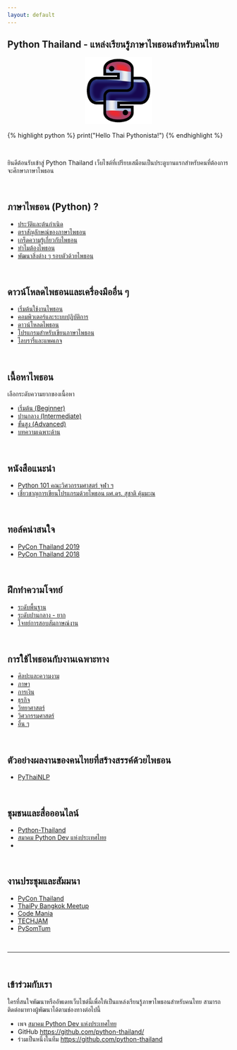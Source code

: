 ```yaml
---
layout: default
---
```


## Python Thailand - แหล่งเรียนรู้ภาษาไพธอนสำหรับคนไทย

<p align="center">
<img 
  src="python-th-logo.png" 
  alt="python-th-logo" 
  width="30%" 
  height="auto"
/>
</p>

{% highlight python %}
print("Hello Thai Pythonista!")
{% endhighlight %}

<br>

ยินดีต้อนรับเข้าสู่ Python Thailand เว็บไซต์ที่เปรียบเสมือนเป็นประตูบานแรกสำหรับคนที่ต้องการจะศึกษาภาษาไพธอน

<br>

## ภาษาไพธอน (Python) ?

- [ประวัติและต้นกำเนิด](intro/history)
- [ตราสัญลักษณ์ของภาษาไพธอน](intro/logo)
- [เกร็ดความรู้เกี่ยวกับไพธอน](intro/you-should-know)
- [ทำไมต้องไพธอน](intro/why-python)
- [พัฒนาสิ่งต่าง ๆ รอบตัวด้วยไพธอน](intro/outcomes)

<br>

## ดาวน์โหลดไพธอนและเครื่องมืออื่น ๆ

- [เริ่มต้นใช้งานไพธอน]()
- [คอมพิวเตอร์และระบบปฏิบัติการ]()
- [ดาวน์โหลดไพธอน]()
- [โปรแกรมสำหรับเขียนภาษาไพธอน](tools/python-editor)
- [ไลบรารี่และแพคเกจ](tools/library-package)

<br>

## เนื้อหาไพธอน

เลือกระดับความยากของเนื้อหา

- [เริ่มต้น (Beginner)](beginner)
- [ปานกลาง (Intermediate)](intermediate)
- [ขั้นสูง (Advanced)](advanced)
- [บทความเฉพาะด้าน](articles)

<br>

## หนังสือแนะนำ

- [Python 101 คณะวิศวกรรมศาสตร์ จุฬา ฯ][cu-eng-python-book]
- [เชี่ยวชาญการเขียนโปรแกรมด้วยไพธอน ผศ.ดร. สุชาติ คุ้มมะณ][suchart-python-book]

[cu-eng-python-book]: https://developers.google.com/edu/python/
[suchart-python-book]: https://isan.msu.ac.th/suchart/Python/ProgrammingExpertwithPython.pdf

<br>

## ทอล์คน่าสนใจ

- [PyCon Thailand 2019][pycon-2019-talk]
- [PyCon Thailand 2018][pycon-2018-talk]

[pycon-2019-talk]: https://www.youtube.com/playlist?list=PLTv50MjNM7OrNRagvtwxHHcncUrCgUXe7
[pycon-2018-talk]: https://www.youtube.com/playlist?list=PLTv50MjNM7OpbcJbEs7EtfYGzliyPcMrV

<br>

## ฝึกทำความโจทย์

- [ระดับพื้นฐาน]()
- [ระดับปานกลาง - ยาก]()
- [โจทย์การสอบสัมภาษณ์งาน]()

<br>

## การใช้ไพธอนกับงานเฉพาะทาง

- [ศิลปะและความงาม]()
- [ภาษา]()
- [การเงิน]()
- [ธุรกิจ]()
- [วิทยาศาสตร์]()
- [วิศวกรรมศาสตร์]()
- [อื่น ๆ]()

<br>

## ตัวอย่างผลงานของคนไทยที่สร้างสรรค์ด้วยไพธอน

- [PyThaiNLP](https://www.thainlp.org/)

<br>

## ชุมชนและสื่อออนไลน์

- [Python-Thailand][python-th-group]
- [สมาคม Python Dev แห่งประเทศไทย][python-dev-page]
- 

[python-th-group]: https://www.facebook.com/groups/ThaiPGAssociateSociety/
[python-dev-page]: https://www.facebook.com/thai.python.dev/

<br>

## งานประชุมและสัมมนา

- [PyCon Thailand][pycon-th-web]
- [ThaiPy Bangkok Meetup][thaipy-web]
- [Code Mania][code-mania-web]
- [TECHJAM][techjam-web]
- [PySomTum][pysomtum-web]

[pycon-th-web]: th.pycon.org
[thaipy-web]: https://www.meetup.com/ThaiPy-Bangkok-Python-Meetup/
[code-mania-web]: https://www.thaiprogrammer.org/
[techjam-web]: https://www.techjam.tech/__tj200718/
[pysomtum-web]: https://www.facebook.com/writepythontoscarecow

<br>

---

<br>

## เข้าร่วมกับเรา

ใครที่สนใจพัฒนาหรืออัพเดทเว็บไซต์นี้เพื่อให้เป็นแหล่งเรียนรู้ภาษาไพธอนสำหรับคนไทย สามารถติดต่อมาทางผู้พัฒนาได้ตามช่องทางต่อไปนี้
- เพจ [สมาคม Python Dev แห่งประเทศไทย](https://www.facebook.com/thai.python.dev/)
- GitHub https://github.com/python-thailand/
- ร่วมเป็นหนึ่งในทีม <https://github.com/python-thailand>
